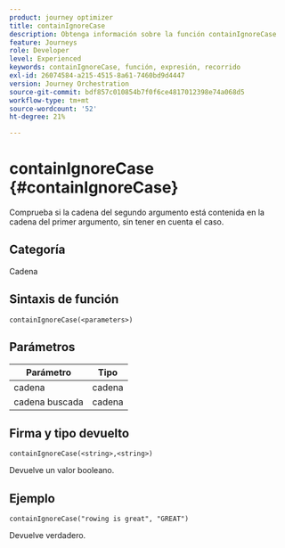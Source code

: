 ```yaml
---
product: journey optimizer
title: containIgnoreCase
description: Obtenga información sobre la función containIgnoreCase
feature: Journeys
role: Developer
level: Experienced
keywords: containIgnoreCase, función, expresión, recorrido
exl-id: 26074584-a215-4515-8a61-7460bd9d4447
version: Journey Orchestration
source-git-commit: bdf857c010854b7f0f6ce4817012398e74a068d5
workflow-type: tm+mt
source-wordcount: '52'
ht-degree: 21%

---
```


# containIgnoreCase {#containIgnoreCase}

Comprueba si la cadena del segundo argumento está contenida en la cadena del primer argumento, sin tener en cuenta el caso.

## Categoría

Cadena

## Sintaxis de función

`containIgnoreCase(<parameters>)`

## Parámetros

| Parámetro | Tipo |
|-----------|------------------|
| cadena | cadena |
| cadena buscada | cadena |

## Firma y tipo devuelto

`containIgnoreCase(<string>,<string>)`

Devuelve un valor booleano.

## Ejemplo

`containIgnoreCase("rowing is great", "GREAT")`

Devuelve verdadero.

